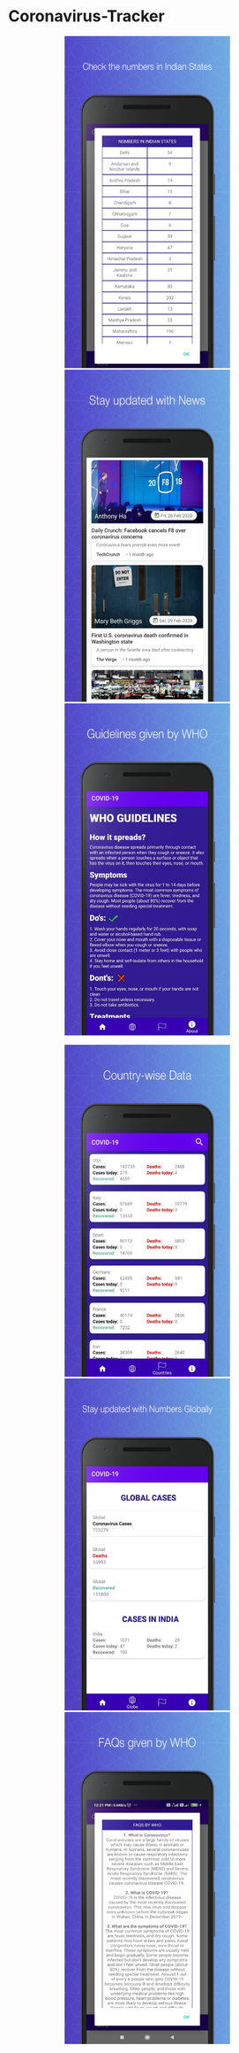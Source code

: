 # Coronavirus-Tracker

<p align="center">
  <img width="300" height="600" src="https://github.com/poojasngh432/Coronavirus-Tracker/blob/master/Screenshots/screenshot_1.png">
  <img width="300" height="600" src="https://github.com/poojasngh432/Coronavirus-Tracker/blob/master/Screenshots/screenshot_2.png">
  <img width="300" height="600" src="https://github.com/poojasngh432/Coronavirus-Tracker/blob/master/Screenshots/screenshot_3.png">
</p>

<p align="center">
  <img width="300" height="600" src="https://github.com/poojasngh432/Coronavirus-Tracker/blob/master/Screenshots/screenshot_4.png">
  <img width="300" height="600" src="https://github.com/poojasngh432/Coronavirus-Tracker/blob/master/Screenshots/screenshot_5.png">
  <img width="300" height="600" src="https://github.com/poojasngh432/Coronavirus-Tracker/blob/master/Screenshots/screenshot_6.png">
</p>
